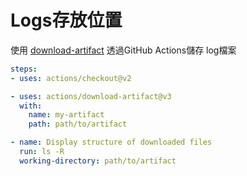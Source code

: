 ---
---
# Logs存放位置

使用 [download-artifact](https://github.com/actions/download-artifact) 透過GitHub Actions儲存 log檔案

```yml
steps:
- uses: actions/checkout@v2

- uses: actions/download-artifact@v3
  with:
    name: my-artifact
    path: path/to/artifact

- name: Display structure of downloaded files
  run: ls -R
  working-directory: path/to/artifact
```
